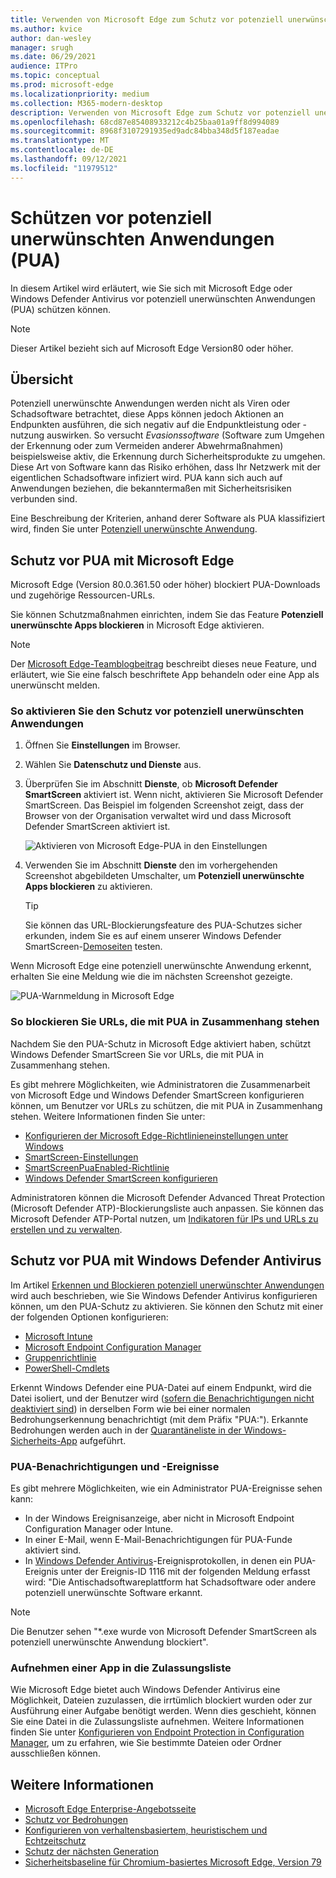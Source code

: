```yaml
---
title: Verwenden von Microsoft Edge zum Schutz vor potenziell unerwünschten Anwendungen
ms.author: kvice
author: dan-wesley
manager: srugh
ms.date: 06/29/2021
audience: ITPro
ms.topic: conceptual
ms.prod: microsoft-edge
ms.localizationpriority: medium
ms.collection: M365-modern-desktop
description: Verwenden von Microsoft Edge zum Schutz vor potenziell unerwünschten Anwendungen
ms.openlocfilehash: 68cd87e85408933212c4b25baa01a9ff8d994089
ms.sourcegitcommit: 8968f3107291935ed9adc84bba348d5f187eadae
ms.translationtype: MT
ms.contentlocale: de-DE
ms.lasthandoff: 09/12/2021
ms.locfileid: "11979512"
---
```

# <a name="protect-against-potentially-unwanted-applications-puas"></a>Schützen vor potenziell unerwünschten Anwendungen (PUA)

In diesem Artikel wird erläutert, wie Sie sich mit Microsoft Edge oder Windows Defender Antivirus vor potenziell unerwünschten Anwendungen (PUA) schützen können.

> [!NOTE]
> Dieser Artikel bezieht sich auf Microsoft Edge Version80 oder höher.

## <a name="overview"></a>Übersicht

Potenziell unerwünschte Anwendungen werden nicht als Viren oder Schadsoftware betrachtet, diese Apps können jedoch Aktionen an Endpunkten ausführen, die sich negativ auf die Endpunktleistung oder -nutzung auswirken. So versucht *Evasionssoftware* (Software zum Umgehen der Erkennung oder zum Vermeiden anderer Abwehrmaßnahmen) beispielsweise aktiv, die Erkennung durch Sicherheitsprodukte zu umgehen. Diese Art von Software kann das Risiko erhöhen, dass Ihr Netzwerk mit der eigentlichen Schadsoftware infiziert wird. PUA kann sich auch auf Anwendungen beziehen, die bekanntermaßen mit Sicherheitsrisiken verbunden sind.

Eine Beschreibung der Kriterien, anhand derer Software als PUA klassifiziert wird, finden Sie unter [Potenziell unerwünschte Anwendung](/windows/security/threat-protection/intelligence/criteria#potentially-unwanted-application-pua).

## <a name="protect-against-pua-with-microsoft-edge"></a>Schutz vor PUA mit Microsoft Edge

Microsoft Edge (Version 80.0.361.50 oder höher) blockiert PUA-Downloads und zugehörige Ressourcen-URLs.

Sie können Schutzmaßnahmen einrichten, indem Sie das Feature **Potenziell unerwünschte Apps blockieren** in Microsoft Edge aktivieren.

> [!NOTE]
> Der [Microsoft Edge-Teamblogbeitrag](https://blogs.windows.com/msedgedev/2020/02/27/protecting-users-potentially-unwanted-apps/) beschreibt dieses neue Feature, und erläutert, wie Sie eine falsch beschriftete App behandeln oder eine App als unerwünscht melden.

### <a name="to-enable-pua-protection"></a>So aktivieren Sie den Schutz vor potenziell unerwünschten Anwendungen

1. Öffnen Sie **Einstellungen** im Browser.
2. Wählen Sie **Datenschutz und Dienste** aus.
3. Überprüfen Sie im Abschnitt **Dienste**, ob **Microsoft Defender SmartScreen** aktiviert ist. Wenn nicht, aktivieren Sie Microsoft Defender SmartScreen. Das Beispiel im folgenden Screenshot zeigt, dass der Browser von der Organisation verwaltet wird und dass Microsoft Defender SmartScreen aktiviert ist.

   ![Aktivieren von Microsoft Edge-PUA in den Einstellungen](./media/microsoft-edge-potentially-unwanted-apps/security-pua-setup.png)

4. Verwenden Sie im Abschnitt **Dienste** den im vorhergehenden Screenshot abgebildeten Umschalter, um **Potenziell unerwünschte Apps blockieren** zu aktivieren.

   > [!TIP]
   > Sie können das URL-Blockierungsfeature des PUA-Schutzes sicher erkunden, indem Sie es auf einem unserer Windows Defender SmartScreen-[Demoseiten](https://demo.smartscreen.msft.net/) testen.

Wenn Microsoft Edge eine potenziell unerwünschte Anwendung erkennt, erhalten Sie eine Meldung wie die im nächsten Screenshot gezeigte.

   ![PUA-Warnmeldung in Microsoft Edge](./media/microsoft-edge-potentially-unwanted-apps/security-pua-msg.png)

### <a name="to-block-against-pua-associated-urls"></a>So blockieren Sie URLs, die mit PUA in Zusammenhang stehen

Nachdem Sie den PUA-Schutz in Microsoft Edge aktiviert haben, schützt Windows Defender SmartScreen Sie vor URLs, die mit PUA in Zusammenhang stehen.

Es gibt mehrere Möglichkeiten, wie Administratoren die Zusammenarbeit von Microsoft Edge und Windows Defender SmartScreen konfigurieren können, um Benutzer vor URLs zu schützen, die mit PUA in Zusammenhang stehen. Weitere Informationen finden Sie unter:

- [Konfigurieren der Microsoft Edge-Richtlinieneinstellungen unter Windows](./configure-microsoft-edge.md)
- [SmartScreen-Einstellungen](./microsoft-edge-policies.md#smartscreen-settings)
- [SmartScreenPuaEnabled-Richtlinie](./microsoft-edge-policies.md#smartscreenpuaenabled)
- [Windows Defender SmartScreen konfigurieren](/microsoft-edge/deploy/available-policies?source=docs#configure-windows-defender-smartscreen)

Administratoren können die Microsoft Defender Advanced Threat Protection (Microsoft Defender ATP)-Blockierungsliste auch anpassen. Sie können das Microsoft Defender ATP-Portal nutzen, um [Indikatoren für IPs und URLs zu erstellen und zu verwalten](/windows/security/threat-protection/microsoft-defender-atp/manage-indicators#create-indicators-for-ips-and-urlsdomains-preview).

## <a name="protect-against-pua-with-windows-defender-antivirus"></a>Schutz vor PUA mit Windows Defender Antivirus

Im Artikel [Erkennen und Blockieren potenziell unerwünschter Anwendungen](/windows/security/threat-protection/windows-defender-antivirus/detect-block-potentially-unwanted-apps-windows-defender-antivirus#windows-defender-antivirus) wird auch beschrieben, wie Sie Windows Defender Antivirus konfigurieren können, um den PUA-Schutz zu aktivieren. Sie können den Schutz mit einer der folgenden Optionen konfigurieren:

- [Microsoft Intune](/windows/security/threat-protection/windows-defender-antivirus/detect-block-potentially-unwanted-apps-windows-defender-antivirus#use-intune-to-configure-pua-protection)
- [Microsoft Endpoint Configuration Manager](/windows/security/threat-protection/windows-defender-antivirus/detect-block-potentially-unwanted-apps-windows-defender-antivirus#use-configuration-manager-to-configure-pua-protection)
- [Gruppenrichtlinie](/windows/security/threat-protection/windows-defender-antivirus/detect-block-potentially-unwanted-apps-windows-defender-antivirus#use-group-policy-to-configure-pua-protection)
- [PowerShell-Cmdlets](/windows/security/threat-protection/windows-defender-antivirus/detect-block-potentially-unwanted-apps-windows-defender-antivirus#use-powershell-cmdlets-to-configure-pua-protection)

Erkennt Windows Defender eine PUA-Datei auf einem Endpunkt, wird die Datei isoliert, und der Benutzer wird ([sofern die Benachrichtigungen nicht deaktiviert sind](/windows/security/threat-protection/windows-defender-antivirus/configure-notifications-windows-defender-antivirus)) in derselben Form wie bei einer normalen Bedrohungserkennung benachrichtigt (mit dem Präfix "PUA:"). Erkannte Bedrohungen werden auch in der [Quarantäneliste in der Windows-Sicherheits-App](/windows/security/threat-protection/windows-defender-antivirus/windows-defender-security-center-antivirus#detection-history) aufgeführt.

### <a name="pua-notifications-and-events"></a>PUA-Benachrichtigungen und -Ereignisse

Es gibt mehrere Möglichkeiten, wie ein Administrator PUA-Ereignisse sehen kann:

- In der Windows Ereignisanzeige, aber nicht in Microsoft Endpoint Configuration Manager oder Intune.
- In einer E-Mail, wenn E-Mail-Benachrichtigungen für PUA-Funde aktiviert sind.
- In [Windows Defender Antivirus](/windows/security/threat-protection/windows-defender-antivirus/troubleshoot-windows-defender-antivirus)-Ereignisprotokollen, in denen ein PUA-Ereignis unter der Ereignis-ID 1116 mit der folgenden Meldung erfasst wird: "Die Antischadsoftwareplattform hat Schadsoftware oder andere potenziell unerwünschte Software erkannt.

> [!NOTE]
> Die Benutzer sehen "*.exe wurde von Microsoft Defender SmartScreen als potenziell unerwünschte Anwendung blockiert".

### <a name="allow-list-an-app"></a>Aufnehmen einer App in die Zulassungsliste

Wie Microsoft Edge bietet auch Windows Defender Antivirus eine Möglichkeit, Dateien zuzulassen, die irrtümlich blockiert wurden oder zur Ausführung einer Aufgabe benötigt werden. Wenn dies geschieht, können Sie eine Datei in die Zulassungsliste aufnehmen. Weitere Informationen finden Sie unter [Konfigurieren von Endpoint Protection in Configuration Manager](/previous-versions/system-center/system-center-2012-R2/hh508770(v=technet.10)#to-exclude-specific-files-or-folders), um zu erfahren, wie Sie bestimmte Dateien oder Ordner ausschließen können.

## <a name="see-also"></a>Weitere Informationen

- [Microsoft Edge Enterprise-Angebotsseite](https://aka.ms/EdgeEnterprise)
- [Schutz vor Bedrohungen](/windows/security/threat-protection/index)
- [Konfigurieren von verhaltensbasiertem, heuristischem und Echtzeitschutz](/windows/security/threat-protection/windows-defender-antivirus/configure-protection-features-windows-defender-antivirus)
- [Schutz der nächsten Generation](/windows/security/threat-protection/windows-defender-antivirus/windows-defender-antivirus-in-windows-10)
- [Sicherheitsbaseline für Chromium-basiertes Microsoft Edge, Version 79](https://techcommunity.microsoft.com/t5/microsoft-security-baselines/security-baseline-final-for-chromium-based-microsoft-edge/ba-p/1111863)